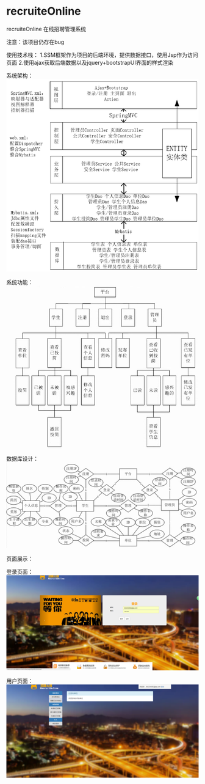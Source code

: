 # recruiteOnline
recruiteOnline 在线招聘管理系统

注意：该项目仍存在bug

使用技术栈：
1.SSM框架作为项目的后端环境，提供数据接口，使用Jsp作为访问页面 
2.使用ajax获取后端数据以及jquery+bootstrapUI界面的样式渲染

系统架构：
![Image text](https://raw.githubusercontent.com/smalldragon1997/myphoto/master/recruite/frame.png)

系统功能：
![Image text](https://raw.githubusercontent.com/smalldragon1997/myphoto/master/recruite/recruiteFunction.png)

数据库设计：
![Image text](https://raw.githubusercontent.com/smalldragon1997/myphoto/master/recruite/database.png)

页面展示：

登录页面：
![Image text](https://raw.githubusercontent.com/smalldragon1997/myphoto/master/recruite/login.png)

用户页面：
![Image text](https://raw.githubusercontent.com/smalldragon1997/myphoto/master/recruite/main.png)
